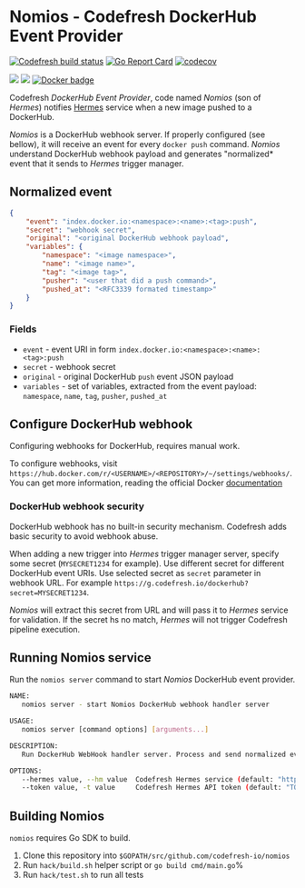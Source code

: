# Nomios - Codefresh DockerHub Event Provider

[![Codefresh build status](https://g.codefresh.io/api/badges/build?repoOwner=codefresh-io&repoName=nomios&branch=master&pipelineName=nomios&accountName=codefresh-inc&type=cf-1)](https://g.codefresh.io/repositories/codefresh-io/nomios/builds?filter=trigger:build;branch:master;service:5a2f9ac17e524c00017a5970~nomios) [![Go Report Card](https://goreportcard.com/badge/github.com/codefresh-io/nomios)](https://goreportcard.com/report/github.com/codefresh-io/nomios) [![codecov](https://codecov.io/gh/codefresh-io/nomios/branch/master/graph/badge.svg)](https://codecov.io/gh/codefresh-io/nomios)

[![](https://images.microbadger.com/badges/image/codefresh/nomios.svg)](http://microbadger.com/images/codefresh/nomios) [![](https://images.microbadger.com/badges/commit/codefresh/nomios.svg)](https://microbadger.com/images/codefresh/nomios) [![Docker badge](https://img.shields.io/docker/pulls/codefresh/nomios.svg)](https://hub.docker.com/r/codefresh/nomios/)

Codefresh *DockerHub Event Provider*, code named *Nomios* (son of *Hermes*) notifies [Hermes](https://github.com/codefresh-io/hermes) service when a new image pushed to a DockerHub.

*Nomios* is a DockerHub webhook server. If properly configured (see bellow), it will receive an event for every `docker push` command. *Nomios* understand DockerHub webhook payload and generates "normalized* event that it sends to *Hermes* trigger manager.

## Normalized event

```json
{
    "event": "index.docker.io:<namespace>:<name>:<tag>:push",
    "secret": "webhook secret",
    "original": "<original DockerHub webhook payload",
    "variables": {
        "namespace": "<image namespace>",
        "name": "<image name>",
        "tag": "<image tag>",
        "pusher": "<user that did a push command>",
        "pushed_at": "<RFC3339 formated timestamp>"
    }
}
```

### Fields

- `event` - event URI in form `index.docker.io:<namespace>:<name>:<tag>:push`
- `secret` - webhook secret
- `original` - original DockerHub `push` event JSON payload
- `variables` - set of variables, extracted from the event payload: `namespace`, `name`, `tag`, `pusher`, `pushed_at`

## Configure DockerHub webhook

Configuring webhooks for DockerHub, requires manual work.

To configure webhooks, visit `https://hub.docker.com/r/<USERNAME>/<REPOSITORY>/~/settings/webhooks/`.
You can get more information, reading the official Docker [documentation](https://docs.docker.com/docker-hub/webhooks/)

### DockerHub webhook security

DockerHub webhook has no built-in security mechanism. Codefresh adds basic security to avoid webhook abuse.

When adding a new trigger into *Hermes* trigger manager server, specify some secret (`MYSECRET1234` for example). Use different secret for different DockerHub event URIs. Use selected secret as `secret` parameter in webhook URL. For example `https://g.codefresh.io/dockerhub?secret=MYSECRET1234`.

*Nomios* will extract this secret from URL and will pass it to *Hermes* service for validation. If the secret hs no match, *Hermes* will not trigger Codefresh pipeline execution.

## Running Nomios service

Run the `nomios server` command to start *Nomios* DockerHub event provider.

```sh
NAME:
   nomios server - start Nomios DockerHub webhook handler server

USAGE:
   nomios server [command options] [arguments...]

DESCRIPTION:
   Run DockerHub WebHook handler server. Process and send normalized event payload to the Codefresh Hermes trigger manager service to invoke associated Codefresh pipelines.

OPTIONS:
   --hermes value, --hm value  Codefresh Hermes service (default: "http://hermes/") [$HERMES_SERVICE]
   --token value, -t value     Codefresh Hermes API token (default: "TOKEN") [$HERMES_TOKEN]
```

## Building Nomios

`nomios` requires Go SDK to build.

1. Clone this repository into `$GOPATH/src/github.com/codefresh-io/nomios`
1. Run `hack/build.sh` helper script or `go build cmd/main.go`%
1. Run `hack/test.sh` to run all tests